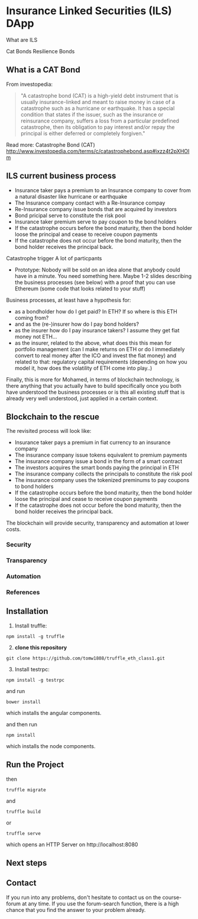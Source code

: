 # Insurance Linked Securities (ILS) DApp
What are ILS

Cat Bonds
Resilience Bonds

## What is a CAT Bond
From investopedia:

>"A catastrophe bond (CAT) is a high-yield debt instrument that is usually insurance-linked and meant to raise money in case of a catastrophe such as a hurricane or earthquake. It has a special condition that states if the issuer, such as the insurance or reinsurance company, suffers a loss from a particular predefined catastrophe, then its obligation to pay interest and/or repay the principal is either deferred or completely forgiven."

Read more: Catastrophe Bond (CAT) <http://www.investopedia.com/terms/c/catastrophebond.asp#ixzz4t2pXHOIm>

## ILS current business process

* Insurance taker pays a premium to an Insurance company to cover from a natural disaster like hurricane or earthquake
* The Insurance company contact with a Re-Insurance compay
* Re-Insurance company issue bonds that are acquired by investors
* Bond pricipal serve to constitute the risk pool
* Insurance taker premium serve to pay coupon to the bond holders
* If the catastrophe occurs before the bond maturity, then the bond holder loose the principal and cease to receive coupon payments
* If the catastrophe does not occur before the bond maturity, then the bond holder receives the principal back.

Catastrophe trigger
A lot of particpants

- Prototype: Nobody will be sold on an idea alone that anybody could have in a minute. You need something here. Maybe 1-2 slides describing the business processes (see below) with a proof that you can use Ethereum (some code that looks related to your stuff)

Business processes, at least have a hypothesis for:
- as a bondholder how do I get paid? In ETH? If so where is this ETH coming from?
- and as the (re-)insurer how do I pay bond holders?
- as the insurer how do I pay insurance takers? I assume they get fiat money not ETH...
- as the insurer, related to the above, what does this this mean for portfolio management (can I make returns on ETH or do I immediately convert to real money after the ICO and invest the fiat money) and related to that: regulatory capital requirements (depending on how you model it, how does the volatility of ETH come into play..)

Finally, this is more for Mohamed, in terms of blockchain technology, is there anything that you actually have to build specifically once you both have understood the business processes or is this all existing stuff that is already very well understood, just applied in a certain context.


## Blockchain to the rescue
The revisited process will look like:

* Insurance taker pays a premium in fiat currency to an insurance company
* The insurance company issue tokens equivalent to premium payments
* The insurance company issue a bond in the form of a smart contract
* The investors acquires the smart bonds paying the principal in ETH
* The insurance company collects the principals to constitute the risk pool
* The insurance company uses the tokenized preminums to pay coupons to bond holders
* If the catastrophe occurs before the bond maturity, then the bond holder loose the principal and cease to receive coupon payments
* If the catastrophe does not occur before the bond maturity, then the bond holder receives the principal back.


The blockchain will provide security, transparency and automation at lower costs.

### Security
### Transparency
### Automation


### References


## Installation

1. Install truffle:
```
npm install -g truffle
```

2. **clone this repository**
```
git clone https://github.com/tomw1808/truffle_eth_class1.git
```

3. Install testrpc:
```
npm install -g testrpc
```

and run

```
bower install
```

which installs the angular components.

and then run

```
npm install
```

which installs the node components.


## Run the Project

then

```
truffle migrate
```

and

```
truffle build
```

or

```
truffle serve
```

which opens an HTTP Server on http://localhost:8080

## Next steps


## Contact
If you run into any problems, don't hesitate to contact us on the course-forum at any time. If you use the forum-search function, there is a high chance that you find the answer to your problem already.
